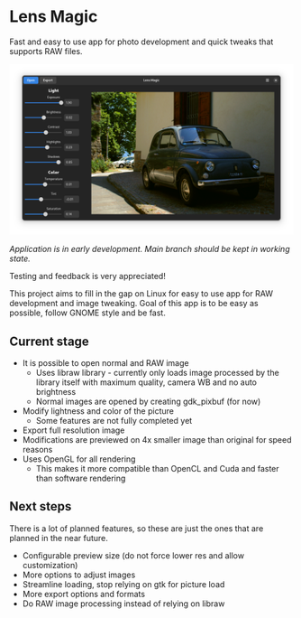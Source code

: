 # Lens Magic
Fast and easy to use app for photo development and quick tweaks that supports RAW files.

![App screenshot](screenshot.png)

*Application is in early development. Main branch should be kept in working state.*

Testing and feedback is very appreciated!

This project aims to fill in the gap on Linux for easy to use app for RAW development and image tweaking. Goal of this app is to be easy as possible, follow GNOME style and be fast.

## Current stage
- It is possible to open normal and RAW image
    - Uses libraw library - currently only loads image processed by the library itself with maximum quality, camera WB and no auto brightness
    - Normal images are opened by creating gdk_pixbuf (for now)
- Modify lightness and color of the picture
    - Some features are not fully completed yet
- Export full resolution image
- Modifications are previewed on 4x smaller image than original for speed reasons
- Uses OpenGL for all rendering
    - This makes it more compatible than OpenCL and Cuda and faster than software rendering

## Next steps
There is a lot of planned features, so these are just the ones that are planned in the near future.
- Configurable preview size (do not force lower res and allow customization)
- More options to adjust images
- Streamline loading, stop relying on gtk for picture load
- More export options and formats
- Do RAW image processing instead of relying on libraw
